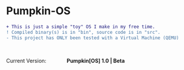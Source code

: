 # Pumpkin-OS
```diff
+ This is just a simple "toy" OS I make in my free time.
! Compiled binary(s) is in "bin", source code is in "src".
- This project has ONLY been tested with a Virtual Machine (QEMU)
```
<br />
<p>Current Version: ⠀⠀⠀⠀⠀<b>Pumpkin[OS] 1.0 | Beta</b></p>

